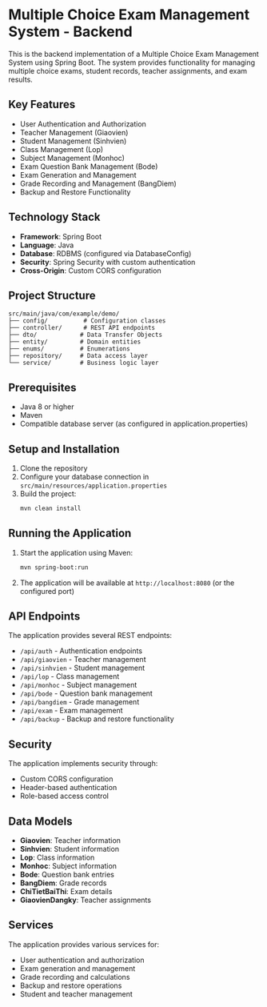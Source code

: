 # Multiple Choice Exam Management System - Backend

This is the backend implementation of a Multiple Choice Exam Management System using Spring Boot. The system provides functionality for managing multiple choice exams, student records, teacher assignments, and exam results.

## Key Features

- User Authentication and Authorization
- Teacher Management (Giaovien)
- Student Management (Sinhvien)
- Class Management (Lop)
- Subject Management (Monhoc)
- Exam Question Bank Management (Bode)
- Exam Generation and Management
- Grade Recording and Management (BangDiem)
- Backup and Restore Functionality

## Technology Stack

- **Framework**: Spring Boot
- **Language**: Java
- **Database**: RDBMS (configured via DatabaseConfig)
- **Security**: Spring Security with custom authentication
- **Cross-Origin**: Custom CORS configuration

## Project Structure

```
src/main/java/com/example/demo/
├── config/          # Configuration classes
├── controller/      # REST API endpoints
├── dto/            # Data Transfer Objects
├── entity/         # Domain entities
├── enums/          # Enumerations
├── repository/     # Data access layer
└── service/        # Business logic layer
```

## Prerequisites

- Java 8 or higher
- Maven
- Compatible database server (as configured in application.properties)

## Setup and Installation

1. Clone the repository
2. Configure your database connection in `src/main/resources/application.properties`
3. Build the project:
   ```bash
   mvn clean install
   ```

## Running the Application

1. Start the application using Maven:
   ```bash
   mvn spring-boot:run
   ```
2. The application will be available at `http://localhost:8080` (or the configured port)

## API Endpoints

The application provides several REST endpoints:

- `/api/auth` - Authentication endpoints
- `/api/giaovien` - Teacher management
- `/api/sinhvien` - Student management
- `/api/lop` - Class management
- `/api/monhoc` - Subject management
- `/api/bode` - Question bank management
- `/api/bangdiem` - Grade management
- `/api/exam` - Exam management
- `/api/backup` - Backup and restore functionality

## Security

The application implements security through:

- Custom CORS configuration
- Header-based authentication
- Role-based access control

## Data Models

- **Giaovien**: Teacher information
- **Sinhvien**: Student information
- **Lop**: Class information
- **Monhoc**: Subject information
- **Bode**: Question bank entries
- **BangDiem**: Grade records
- **ChiTietBaiThi**: Exam details
- **GiaovienDangky**: Teacher assignments

## Services

The application provides various services for:

- User authentication and authorization
- Exam generation and management
- Grade recording and calculations
- Backup and restore operations
- Student and teacher management

